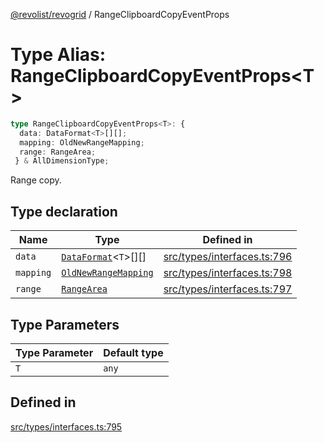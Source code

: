[@revolist/revogrid](README.md) / RangeClipboardCopyEventProps

# Type Alias: RangeClipboardCopyEventProps\<T\>

```ts
type RangeClipboardCopyEventProps<T>: {
  data: DataFormat<T>[][];
  mapping: OldNewRangeMapping;
  range: RangeArea;
 } & AllDimensionType;
```

Range copy.

## Type declaration

| Name | Type | Defined in |
| ------ | ------ | ------ |
| `data` | [`DataFormat`](TypeAlias.DataFormat.md)\<`T`\>[][] | [src/types/interfaces.ts:796](https://github.com/revolist/revogrid/blob/e4a447d6483665fe275065ba5ef60722f4635503/src/types/interfaces.ts#L796) |
| `mapping` | [`OldNewRangeMapping`](TypeAlias.OldNewRangeMapping.md) | [src/types/interfaces.ts:798](https://github.com/revolist/revogrid/blob/e4a447d6483665fe275065ba5ef60722f4635503/src/types/interfaces.ts#L798) |
| `range` | [`RangeArea`](TypeAlias.RangeArea.md) | [src/types/interfaces.ts:797](https://github.com/revolist/revogrid/blob/e4a447d6483665fe275065ba5ef60722f4635503/src/types/interfaces.ts#L797) |

## Type Parameters

| Type Parameter | Default type |
| ------ | ------ |
| `T` | `any` |

## Defined in

[src/types/interfaces.ts:795](https://github.com/revolist/revogrid/blob/e4a447d6483665fe275065ba5ef60722f4635503/src/types/interfaces.ts#L795)
